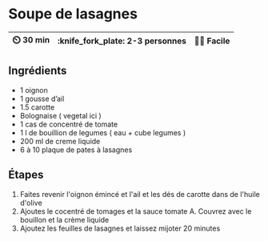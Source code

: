 ---
---

# Soupe de lasagnes

| :timer_clock: 30 min | :knife_fork_plate: 2-3 personnes | :cook: Facile |
| :------------------: | :------------------------------: | :-----------: |

## Ingrédients

- 1 oignon
- 1 gousse d’ail
- 1.5 carotte
- Bolognaise ( vegetal ici )
- 1 cas de concentré de tomate
- 1 l de bouillion de legumes ( eau + cube legumes )
- 200 ml de creme liquide
- 6 à 10 plaque de pates à lasagnes

## Étapes

1. Faites revenir l'oignon émincé et l'ail et les dés de carotte dans de l'huile
   d'olive
1. Ajoutes le cocentré de tomages et la sauce tomate A. Couvrez avec le bouillon
   et la crème liquide
1. Ajoutez les feuilles de lasagnes et laissez mijoter 20 minutes

